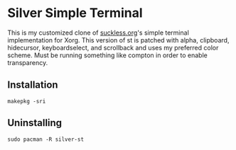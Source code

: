 # Silver Simple Terminal
This is my customized clone of [suckless.org](https://suckless.org)'s simple terminal implementation for Xorg.
This version of st is patched with alpha, clipboard, hidecursor, keyboardselect, and
scrollback and uses my preferred color scheme. Must be running something like
compton in order to enable transparency.

## Installation

	makepkg -sri

## Uninstalling

	sudo pacman -R silver-st
